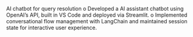 AI chatbot for query resolution 
o Developed a AI assistant chatbot using OpenAI’s API, built in VS Code and deployed via Streamlit. 
o Implemented conversational flow management with LangChain and maintained session state for interactive 
user experience. 
